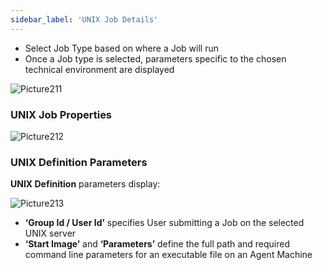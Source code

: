 ```yaml
---
sidebar_label: 'UNIX Job Details'
---
```


<!--
<audio controls="controls">
  <source type="audio/mp3" src="audiobasic/UNIXJobDetails.mp3"></source>
  <p>Your browser does not support the audio element.</p>
</audio>
-->

* Select Job Type based on where a Job will run
* Once a Job type is selected, parameters specific to the chosen technical environment are displayed

![Picture211](/imgbasic/211.png)

### UNIX Job Properties

![Picture212](/imgbasic/212.png)

### UNIX Definition Parameters

**UNIX Definition** parameters display:

![Picture213](/imgbasic/213.png)

* **‘Group Id / User Id’** specifies User submitting a Job on the selected UNIX server
* **‘Start Image’** and **‘Parameters’** define the full path and required command line parameters for an executable file on an Agent Machine